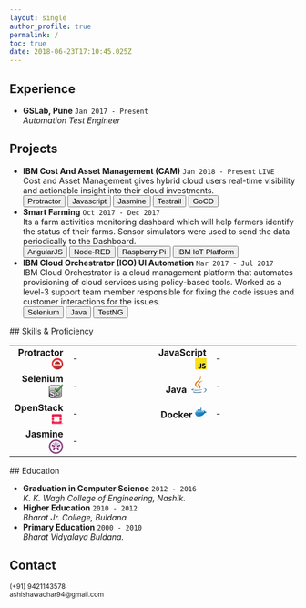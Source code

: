 ```yaml
---
layout: single
author_profile: true
permalink: /
toc: true
date: 2018-06-23T17:10:45.025Z
---
```


<!-- 
  <==========================> START  : Experience
-->
## Experience <i class="fa fa-line-chart" aria-hidden="true"></i> 

<div class="cv_content">
  <ul>
    <li>
      <strong>GSLab, <i class="fa fa-map-marker" aria-hidden="true"></i> Pune</strong>
      <code class="highlighter-rouge ">Jan 2017 - Present</code>
      <br/>
      <span>
        <i class='fa fa-laptop' aria-hidden='true'></i> <i>Automation Test Engineer</i>
      </span>
    </li>
  </ul>
</div>

<!-- 
  <==========================> END    : Experience
-->
<!-- ----------------------------------------------------------------------------------------------------------- -->
<!-- 
  <==========================> START  : Projects
-->
<!-- Place this tag in your head or just before your close body tag. -->
<script async defer src="https://buttons.github.io/buttons.js"></script>

## Projects <i class="fa fa-lightbulb-o" aria-hidden="true"></i>
<div class="cv_content">
  <ul>
    <li>
      <strong>IBM Cost And Asset Management (CAM)</strong>
      <code class="highlighter-rouge ">Jan 2018 - Present</code>
      <code class="highlighter-rouge live-label">LIVE</code>
      <br/>
      <span>
        Cost and Asset Management gives hybrid cloud users real-time visibility and actionable insight into their cloud investments.
        <br/>
        <button class='btn btn--small btn--light-outline tech-label'>Protractor</button>
        <button class='btn btn--small btn--light-outline tech-label'>Javascript</button>
        <button class='btn btn--small btn--light-outline tech-label'>Jasmine</button>
        <button class='btn btn--small btn--light-outline tech-label'>Testrail</button>
        <button class='btn btn--small btn--light-outline tech-label'>GoCD</button>
      </span>
    </li>
    <li>
      <strong>Smart Farming</strong>
      <code class="highlighter-rouge ">Oct 2017 - Dec 2017</code>
      <br/>
      <span>
        Its a farm activities monitoring dashbard which will help farmers identify the status of their farms. Sensor simulators were used to send the data periodically to the Dashboard.
        <br/>
        <button class='btn btn--small btn--light-outline tech-label'>AngularJS</button>
        <button class='btn btn--small btn--light-outline tech-label'>Node-RED</button>
        <button class='btn btn--small btn--light-outline tech-label'>Raspberry Pi</button>
        <button class='btn btn--small btn--light-outline tech-label'>IBM IoT Platform</button>
      </span>
    </li>
    <li>
      <strong>IBM Cloud Orchestrator (ICO) UI Automation</strong>
      <code class="highlighter-rouge ">Mar 2017 - Jul 2017</code>
      <br/>
      <span>
        IBM Cloud Orchestrator is a cloud management platform that automates provisioning of cloud services using policy-based tools. Worked as a level-3 support team member responsible for fixing the code issues and customer interactions for the issues.
        <br/>
        <button class='btn btn--small btn--light-outline tech-label'>Selenium</button>
        <button class='btn btn--small btn--light-outline tech-label'>Java</button>
        <button class='btn btn--small btn--light-outline tech-label'>TestNG</button>
      </span>
    </li>
  </ul>
</div>
<!-- 
  <==========================> END    : Projects
-->
<!-- ----------------------------------------------------------------------------------------------------------- -->
<!-- 
  <==========================> START  : Programming Skills
-->
## Skills & Proficiency <i class='fa fa-bar-chart' aria-hidden='true'></i>
<div class="cv_content">
  <table class="skills_table">
    <colgroup>
       <col span="1" style="width: 20%;">
       <col span="1" style="width: 30%;">
       <col span="1" style="width: 20%;">
       <col span="1" style="width: 30%;">
    </colgroup>
    <tbody>
      <tr>
        <td style="text-align: right;">
          <strong>Protractor</strong>
          <svg width="20px" height="20px" viewBox="0 0 256 256" version="1.1" xmlns="http://www.w3.org/2000/svg" xmlns:xlink="http://www.w3.org/1999/xlink" preserveAspectRatio="xMidYMid">
	<g>
<path d="M256,128 C256,198.692 198.692,256 128,256 C57.308,256 0,198.692 0,128 C0,57.308 57.308,0 128,0 C198.692,0 256,57.308 256,128" fill="#E23237"></path>
<path d="M255.9999,127.9999 C255.9999,127.5839 255.9729,127.1749 255.9689,126.7599 C230.3909,102.1019 204.5249,77.1269 203.7989,76.2679 C185.7669,54.9299 158.8079,41.3799 128.6839,41.3799 C74.3959,41.3799 30.3859,85.3899 30.3859,139.6779 C30.3859,147.1889 31.2559,154.4919 32.8519,161.5189 C68.4809,199.0539 101.6169,233.1899 126.4169,255.9599 C126.9459,255.9669 127.4689,255.9999 127.9999,255.9999 C198.6919,255.9999 255.9999,198.6929 255.9999,127.9999" fill="#B52E31"></path>
<path d="M191.8717,138.2551 L66.0067,138.2551 C66.0057,138.0841 65.9947,137.9161 65.9947,137.7451 C65.9947,102.9811 94.1757,74.8001 128.9397,74.8001 C163.7027,74.8001 191.8847,102.9811 191.8847,137.7451 C191.8847,137.9161 191.8727,138.0841 191.8717,138.2551 L191.8717,138.2551 Z M206.7657,135.4061 L226.8747,135.4061 C225.7927,110.1141 215.1627,87.3001 198.4857,70.4781 L184.5997,84.3651 L181.2417,81.0081 L195.0627,67.1871 C178.0317,51.5841 155.4827,41.9271 130.6827,41.4301 L130.6827,59.3231 L125.9347,59.3231 L125.9347,41.4491 C101.1197,42.1331 78.6087,51.9981 61.6747,67.7891 L74.3167,80.4311 L70.9597,83.7881 L58.2817,71.1101 C41.9557,87.8701 31.5637,110.4251 30.4937,135.4061 L48.9027,135.4061 L48.9027,140.1541 L30.3997,140.1541 C30.4357,147.4961 31.2897,154.6411 32.8517,161.5191 L224.5177,161.5191 C226.0787,154.6411 226.9337,147.4961 226.9697,140.1541 L206.7657,140.1541 L206.7657,135.4061 Z" fill="#FFFFFF"></path>
	</g>
</svg>
        </td>
        <td>
          <div>
            <div style="width: 80%;">-</div>
          </div>
        </td>
        <td style="text-align: right;">
          <strong>JavaScript</strong>
          <svg width="20px" height="20px" viewBox="0 0 256 256" version="1.1" xmlns="http://www.w3.org/2000/svg" xmlns:xlink="http://www.w3.org/1999/xlink" preserveAspectRatio="xMidYMid"> <g> <path d="M0,0 L256,0 L256,256 L0,256 L0,0 Z" fill="#F7DF1E"></path> <path d="M67.311746,213.932292 L86.902654,202.076241 C90.6821079,208.777346 94.1202286,214.447137 102.367086,214.447137 C110.272203,214.447137 115.256076,211.354819 115.256076,199.326883 L115.256076,117.528787 L139.313575,117.528787 L139.313575,199.666997 C139.313575,224.58433 124.707759,235.925943 103.3984,235.925943 C84.1532952,235.925943 72.9819429,225.958603 67.3113397,213.93026" fill="#000000"></path> <path d="M152.380952,211.354413 L171.969422,200.0128 C177.125994,208.433981 183.827911,214.619835 195.684368,214.619835 C205.652521,214.619835 212.009041,209.635962 212.009041,202.762159 C212.009041,194.513676 205.479416,191.592025 194.481168,186.78207 L188.468419,184.202565 C171.111213,176.81473 159.597308,167.53534 159.597308,147.944838 C159.597308,129.901308 173.344508,116.153295 194.825752,116.153295 C210.119924,116.153295 221.117765,121.48094 229.021663,135.400432 L210.29059,147.428775 C206.166146,140.040127 201.699556,137.119289 194.826159,137.119289 C187.78047,137.119289 183.312254,141.587098 183.312254,147.428775 C183.312254,154.646349 187.78047,157.568406 198.089956,162.036622 L204.103924,164.614095 C224.553448,173.378641 236.067352,182.313448 236.067352,202.418387 C236.067352,224.071924 219.055137,235.927975 196.200432,235.927975 C173.860978,235.927975 159.425829,225.274311 152.381359,211.354413" fill="#000000"></path> </g></svg>
        </td>
        <td>
          <div>
            <div style="width: 80%;">-</div>
          </div>
        </td>
      </tr>
      <tr>
      <tr>
        <td style="text-align: right;">
          <strong>Selenium</strong>
          <svg width="25px" height="25px" viewBox="0 0 256 256" version="1.1" xmlns="http://www.w3.org/2000/svg" xmlns:xlink="http://www.w3.org/1999/xlink" aria-hidden="true" focusable="false" width="1.03em" height="1em" style="-ms-transform: rotate(360deg); -webkit-transform: rotate(360deg); transform: rotate(360deg);" preserveAspectRatio="xMidYMid meet" viewBox="0 0 256 249"><defs><radialGradient cx="3.685%" cy="93.523%" fx="3.685%" fy="93.523%" r="105.029%" id="IconifyId-16a7c6f1d5a-7e223e-12"><stop stop-color="#212121" offset="0%"/><stop stop-color="#B8B8B8" offset="100%"/></radialGradient><linearGradient x1="50.878%" y1="134.662%" x2="50.878%" y2="0%" id="IconifyId-16a7c6f1d5a-7e223e-13"><stop stop-color="#4B4B4B" offset="0%"/><stop stop-color="#FFF" offset="100%"/></linearGradient><linearGradient x1="31.395%" y1="83.962%" x2="56.462%" y2="29.279%" id="IconifyId-16a7c6f1d5a-7e223e-14"><stop stop-color="#26761E" offset="0%"/><stop stop-color="#2CB134" stop-opacity=".996" offset="100%"/></linearGradient><radialGradient cx="30.638%" cy="48.591%" fx="30.638%" fy="48.591%" r="51.842%" gradientTransform="matrix(.80697 0 0 1 .06 0)" id="IconifyId-16a7c6f1d5a-7e223e-15"><stop stop-color="#FFF" offset="0%"/><stop stop-color="#FFF" stop-opacity="0" offset="100%"/></radialGradient></defs><path d="M45.501 18.774h142.013c23.295 0 42.18 18.885 42.18 42.181v142.012c0 23.296-18.885 42.181-42.18 42.181H45.5c-23.296 0-42.18-18.885-42.18-42.18V60.954c0-23.296 18.884-42.18 42.18-42.18z" fill="url(#IconifyId-16a7c6f1d5a-7e223e-12)"/><path d="M45.501 21.924c-21.556 0-39.03 17.475-39.03 39.031v142.012c0 21.556 17.474 39.03 39.03 39.03h142.013c21.556 0 39.03-17.474 39.03-39.03V60.955c0-21.556-17.474-39.03-39.03-39.03H45.5zm0-6.3h142.013c25.035 0 45.33 20.295 45.33 45.331v142.012c0 25.036-20.295 45.331-45.33 45.331H45.5c-25.035 0-45.33-20.295-45.33-45.33V60.954c0-25.036 20.295-45.331 45.33-45.331z" fill="#2B2B2B"/><path d="M46.561 27.096h139.063c19.998 0 36.21 16.211 36.21 36.21v84.272c0 19.997-16.212 36.209-36.21 36.209H46.561c-19.998 0-36.21-16.212-36.21-36.21V63.306c0-19.998 16.212-36.209 36.21-36.209z" fill="url(#IconifyId-16a7c6f1d5a-7e223e-13)" opacity=".81"/><path d="M99.518 140.181l-20.783 6.953c-2.802-8.252-8.736-12.378-17.803-12.378-9.679 0-14.518 3.133-14.518 9.398 0 2.496.904 4.61 2.713 6.342 1.808 1.732 5.896 3.235 12.263 4.508 10.646 2.14 18.44 4.305 23.381 6.495 4.941 2.19 9.106 5.718 12.493 10.582 3.387 4.865 5.081 10.303 5.081 16.314 0 9.423-3.63 17.574-10.888 24.45-7.259 6.877-18.02 10.315-32.283 10.315-10.697 0-19.802-2.432-27.316-7.297-7.513-4.864-12.467-12.085-14.86-21.661l22.616-5.12c2.547 9.73 9.627 14.594 21.241 14.594 5.604 0 9.78-1.082 12.531-3.247 2.751-2.165 4.126-4.75 4.126-7.756 0-3.056-1.248-5.424-3.744-7.105-2.496-1.681-7.31-3.26-14.44-4.738-13.296-2.75-22.77-6.507-28.425-11.27-5.654-4.763-8.481-11.729-8.48-20.898-.001-9.27 3.374-17.09 10.123-23.457 6.75-6.367 15.906-9.551 27.469-9.551 20.477 0 33.645 8.176 39.503 24.527zm81.883 46.609h-49.665a98.555 98.555 0 0 0-.076 3.591c0 5.502 1.464 9.653 4.393 12.455 2.929 2.801 6.431 4.202 10.506 4.202 7.59 0 12.15-4.05 13.677-12.149l20.63 1.528c-5.756 17.83-17.446 26.743-35.07 26.743-7.693 0-14.226-1.54-19.6-4.622-5.374-3.082-9.805-7.577-13.295-13.486-3.489-5.91-5.234-12.99-5.234-21.242 0-12.276 3.502-22.184 10.507-29.723 7.004-7.539 16.007-11.308 27.01-11.308 9.933 0 18.452 3.502 25.558 10.506 7.106 7.004 10.66 18.172 10.66 33.505zm-49.741-13.219h27.43c-.713-10.595-5.068-15.892-13.066-15.893-8.557 0-13.346 5.298-14.364 15.893z" fill="#EEE"/><path d="M60.015 117.464c-11.126 0-19.836 3.029-26.226 9.058-6.387 6.025-9.556 13.368-9.556 22.14 0 8.664 2.619 15.118 7.837 19.513 5.38 4.533 14.597 8.187 27.625 10.882 7.347 1.522 12.34 3.16 15.085 5.009 2.998 2.019 4.543 4.952 4.543 8.608 0 3.586-1.648 6.683-4.817 9.178-3.117 2.453-7.677 3.635-13.65 3.635-11.724 0-19.36-4.808-22.496-14.265l-19.12 4.328c2.431 8.251 6.957 14.49 13.602 18.794 7.206 4.665 15.97 7.006 26.332 7.006 13.836 0 24.153-3.297 31.038-9.819 6.904-6.54 10.323-14.218 10.323-23.136 0-5.643-1.582-10.719-4.757-15.279-3.202-4.6-7.11-7.91-11.74-9.962-4.795-2.125-12.477-4.26-23.003-6.375-6.688-1.337-11.027-2.932-13.16-4.975-2.165-2.073-3.271-4.66-3.271-7.65 0-7.472 5.772-11.208 16.328-11.209 9.198 0 15.593 4.035 18.881 11.92l17.34-5.802c-5.874-14.433-18.131-21.599-37.138-21.599zM77.6 149.423l-.58-1.707c-2.548-7.507-7.787-11.15-16.088-11.15-8.801 0-12.707 2.53-12.707 7.588 0 2.002.702 3.644 2.154 5.035 1.483 1.42 5.32 2.83 11.368 4.04 10.765 2.164 18.67 4.36 23.758 6.615 5.251 2.328 9.672 6.073 13.245 11.203 3.6 5.17 5.406 10.968 5.406 17.348 0 9.93-3.84 18.552-11.454 25.765-7.633 7.23-18.837 10.81-33.528 10.81-11.031 0-20.478-2.523-28.3-7.587-7.909-5.12-13.13-12.732-15.633-22.742l-.45-1.796 26.131-5.915.443 1.694c2.328 8.89 8.662 13.242 19.49 13.242 5.233 0 9.028-.984 11.412-2.86 2.332-1.835 3.435-3.909 3.435-6.332 0-2.457-.95-4.262-2.945-5.605-2.247-1.513-6.881-3.033-13.797-4.466-13.563-2.806-23.295-6.665-29.223-11.658-6.09-5.13-9.125-12.609-9.125-22.283 0-9.77 3.58-18.065 10.692-24.774 7.108-6.706 16.71-10.044 28.711-10.045 21.204 0 35.076 8.614 41.207 25.727l.624 1.741-24.246 8.112zm91.872 5.151c-6.768-6.67-14.831-9.985-24.288-9.985-10.509 0-19.03 3.568-25.684 10.73-6.677 7.187-10.022 16.652-10.022 28.491 0 7.943 1.666 14.706 4.982 20.321 3.334 5.646 7.543 9.915 12.637 12.836 5.083 2.915 11.307 4.383 18.698 4.383 16.089 0 26.857-7.676 32.595-23.3l-16.723-1.24c-1.993 7.9-7.138 12.039-15.108 12.039-4.54 0-8.491-1.58-11.757-4.705-3.321-3.176-4.953-7.802-4.953-13.763 0-1.043.026-2.262.078-3.658l.064-1.743h49.583c-.268-13.951-3.665-24.06-10.102-30.406zm-36.002 35.807c0 5.042 1.297 8.72 3.835 11.146 2.591 2.48 5.645 3.7 9.254 3.7 6.693 0 10.527-3.405 11.898-10.673l.3-1.59 24.54 1.818-.708 2.192c-5.992 18.561-18.367 27.997-36.794 27.997-7.992 0-14.834-1.614-20.5-4.863-5.653-3.242-10.308-7.964-13.953-14.136-3.662-6.202-5.485-13.6-5.485-22.162 0-12.713 3.658-23.063 10.99-30.955 7.354-7.915 16.84-11.887 28.337-11.887 10.41 0 19.385 3.69 26.83 11.028 7.499 7.392 11.198 19.019 11.198 34.794v1.81h-49.72c-.015.647-.022 1.24-.022 1.781zm-3.803-15l.19-1.983c1.102-11.457 6.591-17.53 16.167-17.53 9.069 0 14.101 6.122 14.873 17.582l.13 1.932h-31.36zm27.439-3.62c-.998-8.392-4.631-12.272-11.082-12.272-7.007 0-11.032 3.906-12.317 12.272h23.399z" fill="#232323"/><path fill="url(#IconifyId-16a7c6f1d5a-7e223e-14)" d="M107.916 89.72l42.59 45.428L253.75 28.251 239.554 3.265l-86.21 90.43-29.528-27.825z"/><path fill="url(#IconifyId-16a7c6f1d5a-7e223e-15)" d="M109.578 86.196l42.022 30.502 98.632-95.425-9.879-18.078-86.777 92.133-28.96-26.69z"/><path d="M239.925.252l16.069 28.282-105.508 109.24-44.873-47.864 17.885-26.828 29.778 28.06L239.925.253zm-89.4 132.27L251.507 27.967l-12.324-21.69-85.77 89.97-29.28-27.59-13.914 20.872 40.306 42.993z" fill="#000"/></svg>
        </td>
        <td>
          <div>
            <div style="width: 60%;">-</div>
          </div>
        </td>
        <td style="text-align: right;">
          <strong>Java</strong>
          <svg  width="30px" height="30px" viewBox="0 0 256 256" xmlns="http://www.w3.org/2000/svg" xmlns:xlink="http://www.w3.org/1999/xlink" aria-hidden="true" focusable="false" width="0.74em" height="1em" style="-ms-transform: rotate(360deg); -webkit-transform: rotate(360deg); transform: rotate(360deg);" preserveAspectRatio="xMidYMid meet" viewBox="0 0 256 346"><path d="M82.554 267.473s-13.198 7.675 9.393 10.272c27.369 3.122 41.356 2.675 71.517-3.034 0 0 7.93 4.972 19.003 9.279-67.611 28.977-153.019-1.679-99.913-16.517" fill="#5382A1"/><path d="M74.292 229.659s-14.803 10.958 7.805 13.296c29.236 3.016 52.324 3.263 92.276-4.43 0 0 5.526 5.602 14.215 8.666-81.747 23.904-172.798 1.885-114.296-17.532" fill="#5382A1"/><path d="M143.942 165.515c16.66 19.18-4.377 36.44-4.377 36.44s42.301-21.837 22.874-49.183c-18.144-25.5-32.059-38.172 43.268-81.858 0 0-118.238 29.53-61.765 94.6" fill="#E76F00"/><path d="M233.364 295.442s9.767 8.047-10.757 14.273c-39.026 11.823-162.432 15.393-196.714.471-12.323-5.36 10.787-12.8 18.056-14.362 7.581-1.644 11.914-1.337 11.914-1.337-13.705-9.655-88.583 18.957-38.034 27.15 137.853 22.356 251.292-10.066 215.535-26.195" fill="#5382A1"/><path d="M88.9 190.48s-62.771 14.91-22.228 20.323c17.118 2.292 51.243 1.774 83.03-.89 25.978-2.19 52.063-6.85 52.063-6.85s-9.16 3.923-15.787 8.448c-63.744 16.765-186.886 8.966-151.435-8.183 29.981-14.492 54.358-12.848 54.358-12.848" fill="#5382A1"/><path d="M201.506 253.422c64.8-33.672 34.839-66.03 13.927-61.67-5.126 1.066-7.411 1.99-7.411 1.99s1.903-2.98 5.537-4.27c41.37-14.545 73.187 42.897-13.355 65.647 0 .001 1.003-.895 1.302-1.697" fill="#5382A1"/><path d="M162.439.371s35.887 35.9-34.037 91.101c-56.071 44.282-12.786 69.53-.023 98.377-32.73-29.53-56.75-55.526-40.635-79.72C111.395 74.612 176.918 57.393 162.439.37" fill="#E76F00"/><path d="M95.268 344.665c62.199 3.982 157.712-2.209 159.974-31.64 0 0-4.348 11.158-51.404 20.018-53.088 9.99-118.564 8.824-157.399 2.421.001 0 7.95 6.58 48.83 9.201" fill="#5382A1"/></svg>
        </td>
        <td>
          <div>
            <div style="width: 60%;">-</div>
          </div>
        </td>
      </tr>
      <tr>
        <td style="text-align: right;">
          <strong>OpenStack</strong>
          <svg id="Layer_1" data-name="Layer 1" width="20px" height="20px" xmlns="http://www.w3.org/2000/svg" viewBox="0 0 209.67 180.35"><defs><style>.cls-1{opacity:0.98;}.cls-2{fill:#ed1944;}</style></defs><title>OpenStack_Logo_Mark</title><g class="cls-1"><path class="cls-2" d="M461.82,215.24h-150a17.17,17.17,0,0,0-17.12,17.12v40.35h41.61v-6.59a9.26,9.26,0,0,1,9.26-9.26h82.53a9.26,9.26,0,0,1,9.26,9.26v6.59H479V232.36A17.18,17.18,0,0,0,461.82,215.24Z" transform="translate(-294.67 -215.24)"/><path class="cls-2" d="M437.33,344.72a9.27,9.27,0,0,1-9.26,9.26H345.54a9.27,9.27,0,0,1-9.26-9.26v-6.59H294.67v40.34a17.17,17.17,0,0,0,17.12,17.13h150A17.18,17.18,0,0,0,479,378.47V338.13H437.33Z" transform="translate(-294.67 -215.24)"/><rect class="cls-2" y="69.37" width="41.62" height="41.62"/><rect class="cls-2" x="142.66" y="69.37" width="41.62" height="41.62"/></g><path class="cls-2" d="M504.33,386.39a9.2,9.2,0,1,0-9.2,9.21A9.21,9.21,0,0,0,504.33,386.39Zm-9.2,6.94a6.94,6.94,0,1,1,6.94-6.94A6.94,6.94,0,0,1,495.13,393.33Z" transform="translate(-294.67 -215.24)"/><path class="cls-2" d="M498.58,384.72v-.05a2.88,2.88,0,0,0-.76-2.09,3.38,3.38,0,0,0-2.45-.86H492v9h1.86v-3H495l1.66,3h2.14l-1.92-3.35A2.72,2.72,0,0,0,498.58,384.72Zm-1.88.06a1.3,1.3,0,0,1-1.47,1.35h-1.38v-2.72h1.34c1,0,1.51.45,1.51,1.35Z" transform="translate(-294.67 -215.24)"/></svg>
        </td>
        <td>
          <div>
            <div style="width: 40%;">-</div>
          </div>
        </td>
        <td style="text-align: right;">
          <strong>Docker</strong>
          <svg enable-background="new 0 0 24 24" width="20px" height="20px" id="Layer_1" version="1.1" viewBox="0 0 24 24" xml:space="preserve" xmlns="http://www.w3.org/2000/svg" xmlns:xlink="http://www.w3.org/1999/xlink"><g><rect fill="#0175BC" height="2.5" id="XMLID_1489_" width="2.5" x="11" y="3"/><rect fill="#010101" height="0.25" opacity="0.1" width="2.5" x="11" y="5.25"/><rect fill="#FFFFFF" height="0.25" opacity="0.2" width="2.5" x="11" y="3"/><rect fill="#0175BC" height="2.5" id="XMLID_1314_" width="2.5" x="11" y="6"/><rect fill="#010101" height="0.25" opacity="0.1" width="2.5" x="11" y="8.25"/><rect fill="#FFFFFF" height="0.25" opacity="0.2" width="2.5" x="11" y="6"/><rect fill="#0175BC" height="2.5" id="XMLID_1315_" width="2.5" x="11" y="9"/><rect fill="#010101" height="0.25" opacity="0.1" width="2.5" x="11" y="11.25"/><rect fill="#FFFFFF" height="0.25" opacity="0.2" width="2.5" x="11" y="9"/><rect fill="#0175BC" height="2.5" id="XMLID_1307_" width="2.5" x="8" y="6"/><rect fill="#010101" height="0.25" opacity="0.1" width="2.5" x="8" y="8.25"/><rect fill="#FFFFFF" height="0.25" opacity="0.2" width="2.5" x="8" y="6"/><rect fill="#0175BC" height="2.5" id="XMLID_1306_" width="2.5" x="8" y="9"/><rect fill="#010101" height="0.25" opacity="0.1" width="2.5" x="8" y="11.25"/><rect fill="#FFFFFF" height="0.25" opacity="0.2" width="2.5" x="8" y="9"/><rect fill="#0175BC" height="2.5" id="XMLID_1317_" width="2.5" x="5" y="6"/><rect fill="#010101" height="0.25" opacity="0.1" width="2.5" x="5" y="8.25"/><rect fill="#FFFFFF" height="0.25" opacity="0.2" width="2.5" x="5" y="6"/><rect fill="#0175BC" height="2.5" id="XMLID_1316_" width="2.5" x="5" y="9"/><rect fill="#010101" height="0.25" opacity="0.1" width="2.5" x="5" y="11.25"/><rect fill="#FFFFFF" height="0.25" opacity="0.2" width="2.5" x="5" y="9"/><rect fill="#0175BC" height="2.5" id="XMLID_1318_" width="2.5" x="2" y="9"/><rect fill="#010101" height="0.25" opacity="0.1" width="2.5" x="2" y="11.25"/><rect fill="#FFFFFF" height="0.25" opacity="0.2" width="2.5" x="2" y="9"/><rect fill="#0175BC" height="2.5" id="XMLID_1305_" width="2.5" x="14" y="9"/><rect fill="#010101" height="0.25" opacity="0.1" width="2.5" x="14" y="11.25"/><rect fill="#FFFFFF" height="0.25" opacity="0.2" width="2.5" x="14" y="9"/><path d="M23.5947266,11.223134c-0.0693359-0.0449219-1.4980469-0.9472656-2.8486328-0.7324219 c-0.3271484-1.3691406-1.5830078-2.2216797-1.6445313-2.2626953l-0.3476563-0.2314453c0,0-0.2175694,0.2255478-0.2900391,0.3007813 c-0.026474,0.027482-0.0946941,0.1059952-0.1760216,0.2478724c-0.2248478,0.3922462-0.5498848,1.268816-0.3698769,2.8903217 c0.0175781,0.1523438-0.0283203,0.3027344-0.1259766,0.4111328C17.7041016,11.9453125,17.5820313,12,17.4482422,12H0v0.5 C0,20.171875,5.5947266,21,8,21c6.1933594,0,10.4980469-3.7617188,12.3769531-7.0771484 c2.4755859-0.3945313,3.3330078-1.9497175,3.3779297-2.0239363L24,11.4838762L23.5947266,11.223134z" fill="#0175BC"/><path d="M17.4482422,12H0v0.25h17.4482422c0.1337891,0,0.2558594-0.0546875,0.34375-0.1533203 c0.0976563-0.1083984,0.1435547-0.2587891,0.1259766-0.4111328c-0.0057373-0.0515747-0.0048218-0.0927734-0.0095215-0.1428833 c-0.0093384,0.1130981-0.0423584,0.2217407-0.1164551,0.3040161C17.7041016,11.9453125,17.5820313,12,17.4482422,12z" fill="#FFFFFF" opacity="0.2"/><path d="M23.5947266,11.2231445c-0.0693359-0.0449219-1.4980469-0.9472656-2.8486328-0.7324219 c-0.3271484-1.3691406-1.5830078-2.2216797-1.6445313-2.2626953L18.7539063,7.996582c0,0-0.2175713,0.2255449-0.2900391,0.3007813 c-0.0198631,0.0206213-0.0630627,0.0702648-0.1175747,0.1540194c-0.1881866,0.2891331-0.5111847,0.9847698-0.4742222,2.296176 c0.0114746-1.5025024,0.5079956-2.1130981,0.5917969-2.2001953l0.2900391-0.3007813l0.3476563,0.2314453 c0.0615234,0.0410156,1.3173828,0.8935547,1.6445313,2.2626953C22.0966797,10.5258789,24,11.4838867,24,11.4838867 L23.5947266,11.2231445z" fill="#FFFFFF" opacity="0.2"/><path d="M23.7548828,11.6489258c-0.0449219,0.0742188-0.9023438,1.6293945-3.3779297,2.0239258 C18.4980469,16.9882813,14.1933594,20.75,8,20.75c-2.4052734,0-8-0.828125-8-8.5v0.25C0,20.171875,5.5947266,21,8,21 c6.1933594,0,10.4980469-3.7617188,12.3769531-7.0771484c2.4755859-0.3945313,3.3330078-1.949707,3.3779297-2.0239258 L24,11.4838867l-0.1069946-0.0688477L23.7548828,11.6489258z" fill="#010101" opacity="0.1"/><linearGradient gradientUnits="userSpaceOnUse" id="SVGID_1_" x1="1.7255629" x2="21.2413311" y1="8.2995186" y2="17.3998699"><stop offset="0" style="stop-color:#FFFFFF;stop-opacity:0.2"/><stop offset="1" style="stop-color:#FFFFFF;stop-opacity:0"/></linearGradient><path d="M13.5,6H11v2.5h2.5V6z M13.5,9H11v2.5h2.5V9z M16.5,9H14v2.5h2.5V9z M13.5,3H11v2.5h2.5V3z M10.5,6 H8v2.5h2.5V6z M4.5,9H2v2.5h2.5V9z M23.5947266,11.2231445c-0.0693359-0.0449219-1.4980469-0.9472656-2.8486328-0.7324219 c-0.3271484-1.3691406-1.5830078-2.2216797-1.6445313-2.2626953L18.7539063,7.996582c0,0-0.2175903,0.2255249-0.2900391,0.3007813 c-0.0264893,0.0274658-0.0946655,0.105957-0.1760254,0.2478638c-0.2248535,0.3922119-0.5498657,1.2687988-0.369873,2.8903198 c0.0175781,0.1523438-0.0283203,0.3027344-0.1259766,0.4111328C17.7041016,11.9453125,17.5820313,12,17.4482422,12H0v0.5 C0,20.171875,5.5947266,21,8,21c6.1933594,0,10.4980469-3.7617188,12.3769531-7.0771484 c2.4755859-0.3945313,3.3330078-1.949707,3.3779297-2.0239258L24,11.4838867L23.5947266,11.2231445z M10.5,9H8v2.5h2.5V9z M7.5,6H5 v2.5h2.5V6z M7.5,9H5v2.5h2.5V9z" fill="url(#SVGID_1_)"/></g><g/><g/><g/><g/><g/><g/><g/><g/><g/><g/><g/><g/><g/><g/><g/></svg>
        </td>
        <td>
          <div>
            <div style="width: 40%;">-</div>
          </div>
        </td>
      </tr>
      <tr>
        <td style="text-align: right;">
          <strong>Jasmine</strong>
          <svg width="25px" height="25px" xmlns="http://www.w3.org/2000/svg" xmlns:xlink="http://www.w3.org/1999/xlink" aria-hidden="true" focusable="false" width="1.01em" height="1em" style="-ms-transform: rotate(360deg); -webkit-transform: rotate(360deg); transform: rotate(360deg);" preserveAspectRatio="xMidYMid meet" viewBox="0 0 256 255"><g fill="#8A4182"><path d="M118.267 105.334h19.795l4.918-6.733V45.874h-29.627v52.733l4.914 6.727"/><path d="M105.509 128.851l6.115-18.717-4.919-6.73L56.271 87.11l-9.154 28.016 50.44 16.296 7.952-2.57"/><path d="M124.06 148.187l-16.012-11.57-7.96 2.572-31.168 42.66 23.968 17.313 31.172-42.66v-8.315"/><path d="M148.285 136.614l-16.016 11.57.004 8.32 31.169 42.658 23.969-17.314-31.175-42.663-7.95-2.57"/><path d="M144.702 110.13l6.118 18.72 7.958 2.569 50.435-16.293-9.157-28.018-50.436 16.297-4.918 6.725"/><path d="M128.17.106C57.71.106.384 57.1.384 127.152c0 70.078 57.326 127.087 127.788 127.087 70.454 0 127.774-57.009 127.774-127.087 0-70.053-57.32-127.046-127.774-127.046zm0 25.725c56.27 0 101.9 45.357 101.9 101.32 0 55.983-45.63 101.36-101.9 101.36-56.287 0-101.912-45.377-101.912-101.36 0-55.963 45.625-101.32 101.913-101.32z"/><path d="M205.565 155.391l-38.338-12.387 2.535-7.765 38.338 12.387-2.535 7.765"/><path d="M156.67 94.19l-6.645-4.798 23.693-32.429 6.644 4.799-23.693 32.428"/><path d="M100.072 93.895l-23.69-32.43 6.644-4.798 23.69 32.428-6.644 4.8"/><path d="M50.608 154.907l-2.536-7.765 38.334-12.382 2.537 7.765-38.335 12.382"/><path d="M123.807 208.159h8.211v-40.085h-8.21v40.085z"/></g></svg>
          </td>
        <td>
          <div>
            <div style="width: 60%;">-</div>
          </div>
        </td>
      </tr>
   </tbody>
  </table>
</div>
<!-- 
  <==========================> END    : Programming Skills
-->
<!-- ----------------------------------------------------------------------------------------------------------- -->
<!-- 
  <==========================> START  : Education
-->
## Education <i class="fa fa-pencil" aria-hidden="true"></i> 

<div class="cv_content">
  <ul>
    <li>
      <strong>Graduation in Computer Science</strong>
      <code class="highlighter-rouge ">2012 - 2016</code>
      <br/>
      <span>
        <i>
          <i class="fa fa-institution" aria-hidden="true"></i> K. K. Wagh College of Engineering, <i class="fa fa-map-marker" aria-hidden="true"></i> Nashik.
        </i>
      </span>
    </li>
    <li>
      <strong>Higher Education</strong>
      <code class="highlighter-rouge ">2010 - 2012</code>
      <br/>
      <span>
        <i>
          <i class="fa fa-institution" aria-hidden="true"></i> Bharat Jr. College, <i class="fa fa-map-marker" aria-hidden="true"></i> Buldana.
        </i>
      </span>
    </li>
    <li>
      <strong>Primary Education</strong>
      <code class="highlighter-rouge ">2000 - 2010</code>
      <br/>
      <span>
        <i>
          <i class="fa fa-institution" aria-hidden="true"></i>Bharat Vidyalaya <i class="fa fa-map-marker" aria-hidden="true"></i> Buldana.
        </i>
      </span>
    </li>
  </ul>
</div>

<!-- 
  <==========================> END    : Education
-->
<!-- ----------------------------------------------------------------------------------------------------------- -->
<!-- 
  <==========================> START  : Contact
-->
## Contact <i class='fa fa-phone-square' aria-hidden='true'></i>
<div class="cv_content">
  <small>
    <i class='fa fa-phone' aria-hidden='true'></i> 
    <a style ="text-decoration: none;" href="tel:+918626073884">(+91) 9421143578</a>
    <br/>
    <i class='fa fa-envelope' aria-hidden='true'></i> 
    <a style ="text-decoration: none;" href="mailto:ashishawachar94@gmail.com">ashishawachar94@gmail.com</a>
  </small>
</div>
<!-- 
  <==========================> END    : Contact
-->
